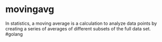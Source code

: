 # movingavg
In statistics, a moving average is a calculation to analyze data points by creating a series of averages of different subsets of the full data set. #golang

